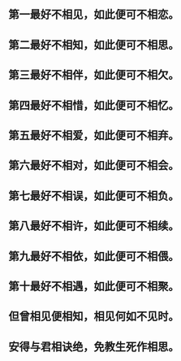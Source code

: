 ## 第一最好不相见，如此便可不相恋。 
## 第二最好不相知，如此便可不相思。 
## 第三最好不相伴，如此便可不相欠。 
## 第四最好不相惜，如此便可不相忆。 
## 第五最好不相爱，如此便可不相弃。 
## 第六最好不相对，如此便可不相会。 
## 第七最好不相误，如此便可不相负。 
## 第八最好不相许，如此便可不相续。 
## 第九最好不相依，如此便可不相偎。 
## 第十最好不相遇，如此便可不相聚。 
## 但曾相见便相知，相见何如不见时。 
## 安得与君相诀绝，免教生死作相思。 